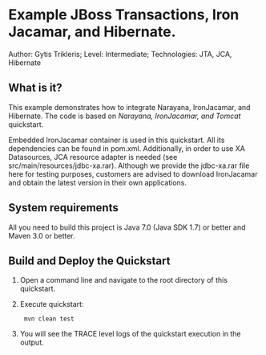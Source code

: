 Example JBoss Transactions, Iron Jacamar, and Hibernate.
==================================================================================================
Author: Gytis Trikleris;
Level: Intermediate;
Technologies: JTA, JCA, Hibernate

What is it?
-----------

This example demonstrates how to integrate Narayana, IronJacamar, and Hibernate.
The code is based on _Narayana, IronJacamar, and Tomcat_ quickstart.

Embedded IronJacamar container is used in this quickstart. All its dependencies can be found in pom.xml.
Additionally, in order to use XA Datasources, JCA resource adapter is needed (see src/main/resources/jdbc-xa.rar). Although we provide the jdbc-xa.rar file here for testing purposes, customers are advised to download IronJacamar and obtain the latest version in their own applications.

System requirements
-------------------

All you need to build this project is Java 7.0 (Java SDK 1.7) or better and Maven 3.0 or better.


Build and Deploy the Quickstart
-------------------------------

1. Open a command line and navigate to the root directory of this quickstart.
2. Execute quickstart:

        mvn clean test
        
3. You will see the TRACE level logs of the quickstart execution in the output.